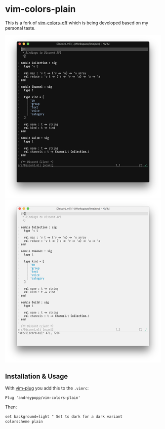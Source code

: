 # vim-colors-plain

This is a fork of [vim-colors-off][] which is being developed based on my
personal taste.

![Screenshot](screenshots/plain-dark.png)
![Screenshot](screenshots/plain-light.png)

## Installation & Usage

With [vim-plug][] you add this to the `.vimrc`:

```
Plug 'andreypopp/vim-colors-plain'
```

Then:

```
set background=light " Set to dark for a dark variant
colorscheme plain
```

[vim-colors-off]: https://github.com/pbrisbin/vim-colors-off
[vim-plug]: https://github.com/junegunn/vim-plug
